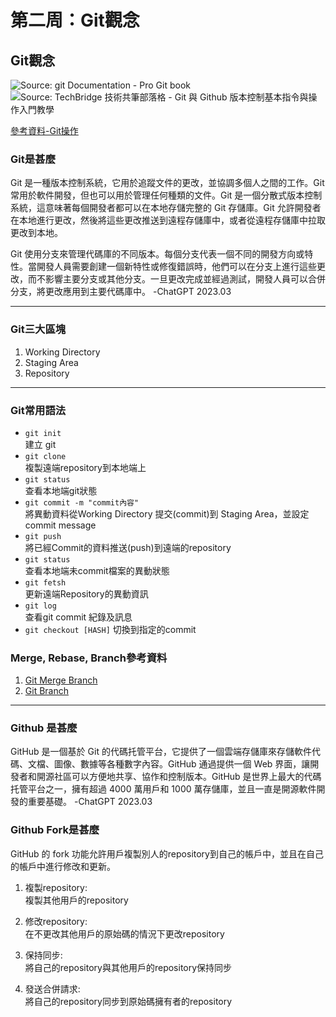 # 第二周：Git觀念
## Git觀念

![Source: git Documentation - Pro Git book](https://1.bp.blogspot.com/-OXDQnkIMhYo/XO-pJSiLWQI/AAAAAAAAD7E/B53B_TqGTuEC0LIvxjY4HKRbiirTGwlCwCLcBGAs/s640/git01.png)  
![Source: TechBridge 技術共筆部落格 - Git 與 Github 版本控制基本指令與操作入門教學](https://static.coderbridge.com/img/techbridge/images/kdchang/cs101/git-workflow.png)

[參考資料-Git操作](https://seansharingblog.blogspot.com/2019/05/git-very-basic.html)

### Git是甚麼
Git 是一種版本控制系統，它用於追蹤文件的更改，並協調多個人之間的工作。Git 常用於軟件開發，但也可以用於管理任何種類的文件。Git 是一個分散式版本控制系統，這意味著每個開發者都可以在本地存儲完整的 Git 存儲庫。Git 允許開發者在本地進行更改，然後將這些更改推送到遠程存儲庫中，或者從遠程存儲庫中拉取更改到本地。  

Git 使用分支來管理代碼庫的不同版本。每個分支代表一個不同的開發方向或特性。當開發人員需要創建一個新特性或修復錯誤時，他們可以在分支上進行這些更改，而不影響主要分支或其他分支。一旦更改完成並經過測試，開發人員可以合併分支，將更改應用到主要代碼庫中。 -ChatGPT 2023.03


---
### Git三大區塊
1. Working Directory
2. Staging Area
3. Repository

---
### Git常用語法
* `git init`  
建立 git
* `git clone`  
複製遠端repository到本地端上  
* `git status`  
查看本地端git狀態  
* `git commit -m "commit內容"`  
將異動資料從Working Directory 提交(commit)到 Staging Area，並設定commit message  
* `git push`  
將已經Commit的資料推送(push)到遠端的repository  
* `git status`  
查看本地端未commit檔案的異動狀態  
* `git fetsh`  
更新遠端Repository的異動資訊  
* `git log`  
查看git commit 紀錄及訊息  
* `git checkout [HASH]`
切換到指定的commit

### Merge, Rebase, Branch參考資料
1. [Git Merge Branch](https://www.maxlist.xyz/2020/05/02/git-merge-rebase/)  
2. [Git Branch](https://ithelp.ithome.com.tw/articles/10231008)  

---
### Github 是甚麼
GitHub 是一個基於 Git 的代碼托管平台，它提供了一個雲端存儲庫來存儲軟件代碼、文檔、圖像、數據等各種數字內容。GitHub 通過提供一個 Web 界面，讓開發者和開源社區可以方便地共享、協作和控制版本。GitHub 是世界上最大的代碼托管平台之一，擁有超過 4000 萬用戶和 1000 萬存儲庫，並且一直是開源軟件開發的重要基礎。 -ChatGPT 2023.03

### Github Fork是甚麼
GitHub 的 fork 功能允許用戶複製別人的repository到自己的帳戶中，並且在自己的帳戶中進行修改和更新。

1. 複製repository:  
    複製其他用戶的repository  

2. 修改repository:  
    在不更改其他用戶的原始碼的情況下更改repository

3. 保持同步:  
    將自己的repository與其他用戶的repository保持同步
    
4. 發送合併請求:  
    將自己的repository同步到原始碼擁有者的repository




